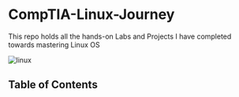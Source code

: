 # CompTIA-Linux-Journey
This repo holds all the hands-on Labs and Projects I have completed towards mastering Linux OS

![linux](https://github.com/Sulemoore/CompTIA-Linux-Journey/assets/101164153/50c0a2ca-64fb-4f91-9341-bfbefdd320d6)

## Table of Contents
